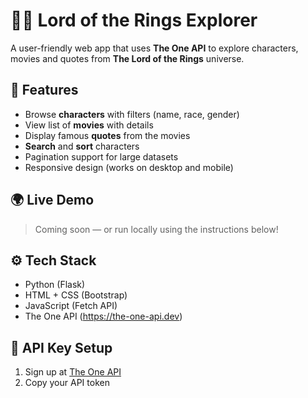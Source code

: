 # 🧙‍♂️ Lord of the Rings Explorer

A user-friendly web app that uses **The One API** to explore characters, movies and quotes from **The Lord of the Rings** universe.

## 🚀 Features

- Browse **characters** with filters (name, race, gender)
- View list of **movies** with details
- Display famous **quotes** from the movies
- **Search** and **sort** characters
- Pagination support for large datasets
- Responsive design (works on desktop and mobile)

## 🌍 Live Demo

> Coming soon — or run locally using the instructions below!

## ⚙️ Tech Stack

- Python (Flask)
- HTML + CSS (Bootstrap)
- JavaScript (Fetch API)
- The One API (https://the-one-api.dev)

## 🔐 API Key Setup

1. Sign up at [The One API](https://the-one-api.dev)
2. Copy your API token
